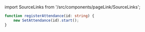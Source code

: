 import SourceLinks from '/src/components/pageLink/SourceLinks';

<SourceLinks component='registerAttendance' type='function' project='attendance-management-system' />

```ts title='/src/main.ts'
function registerAttendance(id: string) {
    new SetAttendance(id).start();
}
```